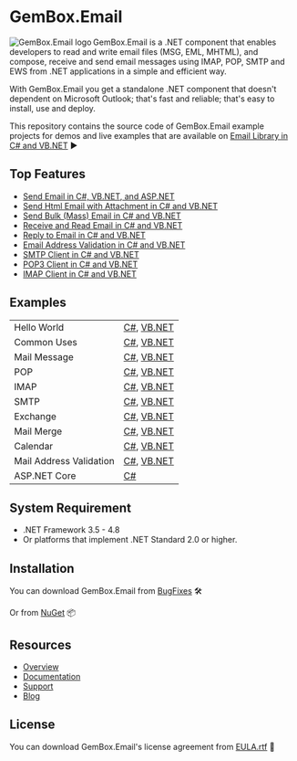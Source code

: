 # GemBox.Email

<img src="https://www.gemboxsoftware.com/images/NugetGbe.png" alt="GemBox.Email logo" align="left" />

GemBox.Email is a .NET component that enables developers to read and write email files (MSG, EML, MHTML), and compose, receive and send email messages using IMAP, POP, SMTP and EWS from .NET applications in a simple and efficient way.

With GemBox.Email you get a standalone .NET component that doesn't dependent on Microsoft Outlook; that's fast and reliable; that's easy to install, use and deploy.

This repository contains the source code of GemBox.Email example projects for demos and live examples that are available on [Email Library in C# and VB.NET](https://www.gemboxsoftware.com/email/examples/c-sharp-vb-net-email-library/201) ▶

## Top Features

* [Send Email in C#, VB.NET, and ASP.NET](https://www.gemboxsoftware.com/email/examples/send-email-c-sharp-vb-asp-net/101)
* [Send Html Email with Attachment in C# and VB.NET](https://www.gemboxsoftware.com/email/examples/send-html-email-with-attachment-c-sharp-vb-net/603)
* [Send Bulk (Mass) Email in C# and VB.NET](https://www.gemboxsoftware.com/email/examples/c-sharp-send-bulk-email/804)
* [Receive and Read Email in C# and VB.NET](https://www.gemboxsoftware.com/email/examples/receive-read-email-c-sharp-vb/102)
* [Reply to Email in C# and VB.NET](https://www.gemboxsoftware.com/email/examples/reply-email-c-sharp-vb-net/103)
* [Email Address Validation in C# and VB.NET](https://www.gemboxsoftware.com/email/examples/c-sharp-validate-email/401)
* [SMTP Client in C# and VB.NET](https://www.gemboxsoftware.com/email/examples/c-sharp-smtp-client/801)
* [POP3 Client in C# and VB.NET](https://www.gemboxsoftware.com/email/examples/c-sharp-pop3-client/701)
* [IMAP Client in C# and VB.NET](https://www.gemboxsoftware.com/email/examples/c-sharp-imap-client/301)

## Examples

| | |
| --- | --- |
| Hello World | [C#](https://github.com/gemboxsoftware-dev-team/GemBox.Email.Examples/tree/master/C%23/Hello%20World), [VB.NET](https://github.com/gemboxsoftware-dev-team/GemBox.Email.Examples/tree/master/VB.NET/Hello%20World) |
| Common Uses | [C#](https://github.com/gemboxsoftware-dev-team/GemBox.Email.Examples/tree/master/C%23/Common%20Uses), [VB.NET](https://github.com/gemboxsoftware-dev-team/GemBox.Email.Examples/tree/master/VB.NET/Common%20Uses) |
| Mail Message | [C#](https://github.com/gemboxsoftware-dev-team/GemBox.Email.Examples/tree/master/C%23/Mail%20Message), [VB.NET](https://github.com/gemboxsoftware-dev-team/GemBox.Email.Examples/tree/master/VB.NET/Mail%20Message) |
| POP | [C#](https://github.com/gemboxsoftware-dev-team/GemBox.Email.Examples/tree/master/C%23/POP), [VB.NET](https://github.com/gemboxsoftware-dev-team/GemBox.Email.Examples/tree/master/VB.NET/POP) |
| IMAP | [C#](https://github.com/gemboxsoftware-dev-team/GemBox.Email.Examples/tree/master/C%23/IMAP), [VB.NET](https://github.com/gemboxsoftware-dev-team/GemBox.Email.Examples/tree/master/VB.NET/IMAP) |
| SMTP | [C#](https://github.com/gemboxsoftware-dev-team/GemBox.Email.Examples/tree/master/C%23/SMTP), [VB.NET](https://github.com/gemboxsoftware-dev-team/GemBox.Email.Examples/tree/master/VB.NET/SMTP) |
| Exchange | [C#](https://github.com/gemboxsoftware-dev-team/GemBox.Email.Examples/tree/master/C%23/Exchange), [VB.NET](https://github.com/gemboxsoftware-dev-team/GemBox.Email.Examples/tree/master/VB.NET/Exchange) |
| Mail Merge | [C#](https://github.com/gemboxsoftware-dev-team/GemBox.Email.Examples/tree/master/C%23/Mail%20Merge), [VB.NET](https://github.com/gemboxsoftware-dev-team/GemBox.Email.Examples/tree/master/VB.NET/Mail%20Merge) |
| Calendar | [C#](https://github.com/gemboxsoftware-dev-team/GemBox.Email.Examples/tree/master/C%23/Calendar), [VB.NET](https://github.com/gemboxsoftware-dev-team/GemBox.Email.Examples/tree/master/VB.NET/Calendar) |
| Mail Address Validation | [C#](https://github.com/gemboxsoftware-dev-team/GemBox.Email.Examples/tree/master/C%23/Mail%20Address%20Validation), [VB.NET](https://github.com/gemboxsoftware-dev-team/GemBox.Email.Examples/tree/master/VB.NET/Mail%20Address%20Validation) |
| ASP.NET Core | [C#](https://github.com/gemboxsoftware-dev-team/GemBox.Email.Examples/tree/master/C%23/ASP.NET%20Core) |

## System Requirement

* .NET Framework 3.5 - 4.8
* Or platforms that implement .NET Standard 2.0 or higher.

## Installation

You can download GemBox.Email from [BugFixes](https://www.gemboxsoftware.com/email/downloads/BugFixes.htm) 🛠️

Or from [NuGet](https://www.nuget.org/packages/GemBox.Email/) 📦

## Resources

* [Overview](https://www.gemboxsoftware.com/email)
* [Documentation](https://www.gemboxsoftware.com/email/help/html/Introduction.htm)
* [Support](https://www.gemboxsoftware.com/email/support)
* [Blog](https://www.gemboxsoftware.com/gembox-email)

## License

You can download GemBox.Email's license agreement from [EULA.rtf](https://www.gemboxsoftware.com/email/EULA.rtf) 📝
